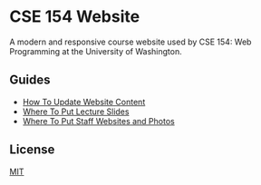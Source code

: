 # CSE 154 Website

A modern and responsive course website used by CSE 154: Web Programming at the University of Washington.

## Guides

- [How To Update Website Content](./json/README.md)
- [Where To Put Lecture Slides](./lectures/README.md)
- [Where To Put Staff Websites and Photos](./staff/README.md)

## License

[MIT](LICENSE)